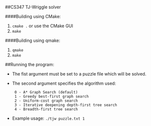 ##CS347 TJ-Wriggle solver

####Building using CMake:

 1. `cmake .` or use the CMake GUI
 2. `make`

####Building using qmake:

 1. `qmake`
 2. `make`

##Running the program:

 * The fist argument must be set to a puzzle file which will be solved.
 * The second argument specifies the algorithm used:
 
        0 - A* Graph Search (default)
        1 - Greedy best-first graph search
        2 - Uniform-cost graph search
        3 - Iterative deepening depth-first tree search
        4 - Breadth-first tree search

 * Example usage: `./tjw puzzle.txt 1`


